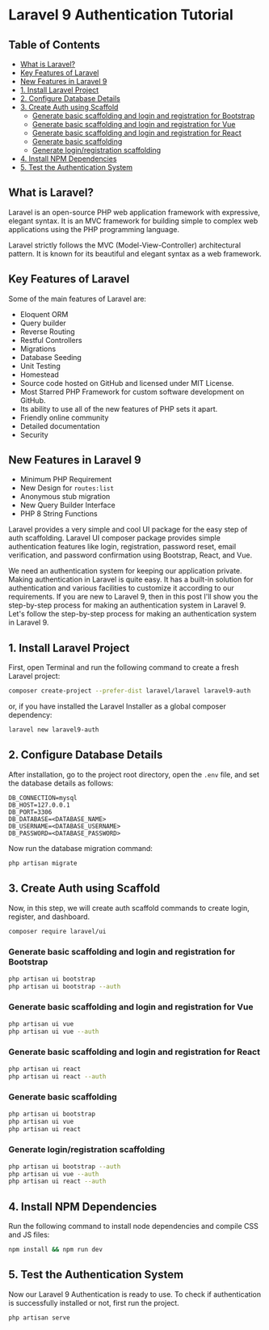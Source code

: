 # Laravel 9 Authentication Tutorial

## Table of Contents

- [What is Laravel?](#what-is-laravel)
- [Key Features of Laravel](#key-features-of-laravel)
- [New Features in Laravel 9](#new-features-in-laravel-9)
- [1. Install Laravel Project](#1-install-laravel-project)
- [2. Configure Database Details](#2-configure-database-details)
- [3. Create Auth using Scaffold](#3-create-auth-using-scaffold)
  - [Generate basic scaffolding and login and registration for Bootstrap](#generate-basic-scaffolding-and-login-and-registration-for-bootstrap)
  - [Generate basic scaffolding and login and registration for Vue](#generate-basic-scaffolding-and-login-and-registration-for-vue)
  - [Generate basic scaffolding and login and registration for React](#generate-basic-scaffolding-and-login-and-registration-for-react)
  - [Generate basic scaffolding](#generate-basic-scaffolding)
  - [Generate login/registration scaffolding](#generate-loginregistration-scaffolding)
- [4. Install NPM Dependencies](#4-install-npm-dependencies)
- [5. Test the Authentication System](#5-test-the-authentication-system)

## What is Laravel?

Laravel is an open-source PHP web application framework with expressive, elegant syntax. It is an MVC framework for building simple to complex web applications using the PHP programming language.

Laravel strictly follows the MVC (Model-View-Controller) architectural pattern. It is known for its beautiful and elegant syntax as a web framework.

## Key Features of Laravel

Some of the main features of Laravel are:

- Eloquent ORM
- Query builder
- Reverse Routing
- Restful Controllers
- Migrations
- Database Seeding
- Unit Testing
- Homestead
- Source code hosted on GitHub and licensed under MIT License.
- Most Starred PHP Framework for custom software development on GitHub.
- Its ability to use all of the new features of PHP sets it apart.
- Friendly online community
- Detailed documentation
- Security

## New Features in Laravel 9

- Minimum PHP Requirement
- New Design for `routes:list`
- Anonymous stub migration
- New Query Builder Interface
- PHP 8 String Functions

Laravel provides a very simple and cool UI package for the easy step of auth scaffolding. Laravel UI composer package provides simple authentication features like login, registration, password reset, email verification, and password confirmation using Bootstrap, React, and Vue.

We need an authentication system for keeping our application private. Making authentication in Laravel is quite easy. It has a built-in solution for authentication and various facilities to customize it according to our requirements. If you are new to Laravel 9, then in this post I'll show you the step-by-step process for making an authentication system in Laravel 9. Let's follow the step-by-step process for making an authentication system in Laravel 9.

## 1. Install Laravel Project

First, open Terminal and run the following command to create a fresh Laravel project:

```bash
composer create-project --prefer-dist laravel/laravel laravel9-auth
```

or, if you have installed the Laravel Installer as a global composer dependency:

```bash
laravel new laravel9-auth
```

## 2. Configure Database Details

After installation, go to the project root directory, open the `.env` file, and set the database details as follows:

```
DB_CONNECTION=mysql
DB_HOST=127.0.0.1
DB_PORT=3306
DB_DATABASE=<DATABASE_NAME>
DB_USERNAME=<DATABASE_USERNAME>
DB_PASSWORD=<DATABASE_PASSWORD>
```

Now run the database migration command:

```bash
php artisan migrate
```

## 3. Create Auth using Scaffold

Now, in this step, we will create auth scaffold commands to create login, register, and dashboard.

```bash
composer require laravel/ui
```

### Generate basic scaffolding and login and registration for Bootstrap

```bash
php artisan ui bootstrap
php artisan ui bootstrap --auth
```

### Generate basic scaffolding and login and registration for Vue

```bash
php artisan ui vue
php artisan ui vue --auth
```

### Generate basic scaffolding and login and registration for React

```bash
php artisan ui react
php artisan ui react --auth
```

### Generate basic scaffolding

```bash
php artisan ui bootstrap
php artisan ui vue
php artisan ui react
```

### Generate login/registration scaffolding

```bash
php artisan ui bootstrap --auth
php artisan ui vue --auth
php artisan ui react --auth
```

## 4. Install NPM Dependencies

Run the following command to install node dependencies and compile CSS and JS files:

```bash
npm install && npm run dev
```

## 5. Test the Authentication System

Now our Laravel 9 Authentication is ready to use. To check if authentication is successfully installed or not, first run the project.

```bash
php artisan serve
```
